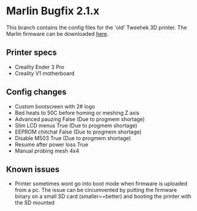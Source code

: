 # Marlin Bugfix 2.1.x
This branch contains the config files for the 'old' Tweehek 3D printer. The Marlin firmware can be downloaded [here](https://github.com/MarlinFirmware/Marlin/tree/bugfix-2.1.x).

## Printer specs
- Creality Ender 3 Pro
- Creality V1 motherboard

## Config changes
- Custom bootscreen with 2# logo
- Bed heats to 50C before homing or meshing Z axis
- Advanced pauzing False (Due to progmem shortage)
- Slim LCD menus True (Due to progmem shortage)
- EEPROM chitchat False (Due to progmem shortage)
- Disable M503 True (Due to progmem shortage)
- Resume after power loss True
- Manual probing mesh 4x4

## Known issues
- Printer sometimes wont go into boot mode when firmware is uploaded from a pc. The issue can be circumvented by putting the firmware binary on a small SD card (smaller==better) and booting the printer with the SD mounted
